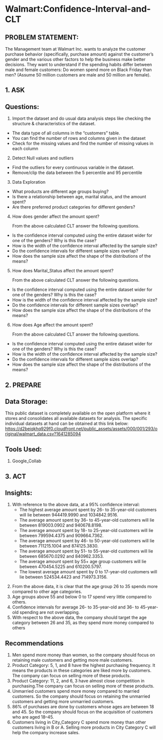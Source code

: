 # Walmart:Confidence-Interval-and-CLT
## PROBLEM STATEMENT:
The Management team at Walmart Inc. wants to analyze the customer purchase behavior (specifically, purchase amount) against the customer’s gender and the various other factors to help the business make better decisions. They want to understand if the spending habits differ between male and female customers: Do women spend more on Black Friday than men? (Assume 50 million customers are male and 50 million are female).
## 1. ASK
## Questions:
1. Import the dataset and do usual data analysis steps like checking the structure &
characteristics of the dataset.
 * The data type of all columns in the “customers” table.
 * You can find the number of rows and columns given in the dataset
 * Check for the missing values and find the number of missing values in each column
2. Detect Null values and outliers
 *  Find the outliers for every continuous variable in the dataset.
 *  Remove/clip the data between the 5 percentile and 95 percentile
3. Data Exploration
 * What products are different age groups buying?
 * Is there a relationship between age, marital status, and the amount spent?
 * Are there preferred product categories for different genders?
4. How does gender affect the amount spent?

   From the above calculated CLT answer the following questions.
 * Is the confidence interval computed using the entire dataset wider for one of the genders? Why is this the case?
 * How is the width of the confidence interval affected by the sample size?
 * Do the confidence intervals for different sample sizes overlap?
 * How does the sample size affect the shape of the distributions of the means?
5. How does Marital_Status affect the amount spent?

   From the above calculated CLT answer the following questions.
 *  Is the confidence interval computed using the entire dataset wider for one of the genders? Why is this the case?
 *  How is the width of the confidence interval affected by the sample size?
 *  Do  the confidence intervals for different sample sizes overlap? 
 *  How does the sample size affect the shape of the distributions of the means?
6. How does Age affect the amount spent?

   From the above calculated CLT answer the following questions.
 * Is the confidence interval computed using the entire dataset wider for one of the genders? Why is this the case?
 * How is the width of the confidence interval affected by the sample size?
 * Do the confidence intervals for different sample sizes overlap?
 * How does the sample size affect the shape of the distributions of the
   means?
## 2. PREPARE
## Data Storage:
This public dataset is completely available on the open platform where it stores and consolidates all available datasets for analysis. The specific individual datasets at hand can be obtained at this link below: https://d2beiqkhq929f0.cloudfront.net/public_assets/assets/000/001/293/original/walmart_data.csv?1641285094
##  Tools Used:
1. Google_Collab
## 3. ACT
## Insights:
  1. With reference to the above data, at a 95% confidence interval:
     * The highest average amount spent by 26- to 35-year-old customers will lie between 944419.9990 and 1034842.9516.
     *  The average amount spent by 36- to 45-year-old customers will lie between 819003.0902 and 940678.8198.
     * The average amount spent by 18- to 25-year-old customers will lie between 799594.4375 and 909664.7362.
     * The average amount spent by 46- to 50-year-old customers will lie between 711215.1004 and 874125.3830.
     * The average amount spent by 51- to 55-year-old customers will lie between 685670.0292 and 840962.3353.
     * The average amount spent by 55+ age group customers will lie between 470454.5225 and 610200.5797.
     * The lowest average amount spent by 0 to 17-year-old customers will lie between 524534.4423 and 714973.3156.
2) From the above data, it is clear that the age group 26 to 35 spends more compared to other age categories.
3) Age groups above 55 and below 0 to 17 spend very little compared to others.
4) Confidence intervals for average 26- to 35-year-old and 36- to 45-year-old spending are not overlapping.
5) With respect to the above data, the company should target the age category between 26 and 35, as they spend more money compared to others

## Recommendations
1) Men spend more money than women, so the company should focus on retaining male customers and getting more male customers.
2) Product Category: 5, 1, and 8 have the highest purchasing frequency. It means the products in these categories are liked more by customers. The company can focus on selling more of these products.
3) Product Category: 11, 2, and 6, 3 have almost close competition in purchasing.The company can focus on selling more of these products.
4) Unmarried customers spend more money compared to married customers. So the company should focus on retaining the unmarried customers and getting more unmarried customers.
5) 86% of purchases are done by customers whose ages are between 18 and 45. So the company should focus on the acquisition of customers who are aged 18–45.
6) Customers living in City_Category C spend more money than other customers living in B or A. Selling more products in City Category C will help the company increase sales.
